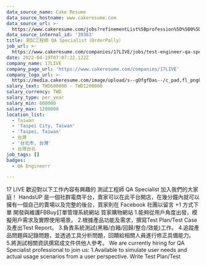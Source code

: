 ```yaml
---
data_source_name: Cake Resume
data_source_hostname: www.cakeresume.com
data_source_url: >-
  https://www.cakeresume.com/jobs?refinementList%5Bprofession%5D%5B0%5D=engineering_qa-engineer&refinementList%5Bsalary_currency%5D=TWD&range%5Bsalary_range%5D%5Bmin%5D=800096
data_source_internal_id: '39363'
title: 測試工程師 QA Specialist（OrderPally）
job_url: >-
  https://www.cakeresume.com/companies/17LIVE/jobs/test-engineer-qa-specialist-orderpally
date: 2022-04-19T07:07:22.122Z
company_name: 17LIVE
company_page_url: 'https://www.cakeresume.com/companies/17LIVE'
company_logo_url: >-
  https://media.cakeresume.com/image/upload/s--gOfgfDas--/c_pad,fl_png8,h_200,w_200/v1631242029/bepr2auigdsmabtbodig.png
salary_text: TWD600000 - TWD1200000
salary_currency: TWD
salary_type: per_year
salary_min: 600000
salary_max: 1200000
location_list:
  - Taiwan
  - 'Taipei City, Taiwan'
  - 'Taipei, Taiwan'
  - 台灣
  - '台北市, 台灣'
  - 台灣台北
job_tags: []
badges:
  - QA Engineerr

---
```


17 LIVE 歡迎對以下工作內容有興趣的 測試工程師 QA Specialist 加入我們的大家庭！ HandsUP 是一個社群電商平台，賣家可以在此平台開店，在幾分鐘內就可以擁有一個自己的賣場以及完整的後台，買家則在 Facebook 社團以留言 +1 方式下單 開發與維護FBBuy訂單管理系統網站 買家購物網站 1.能夠從用戶角度出發，模擬用戶需求及實際使用場景。 2.根據產品功能及需求，撰寫Test Plan/Test Case及產出Test Report。 3.負責系統測試(黑箱/白箱/回歸/整合/效能)工作。 4.追蹤產品問題與記錄問題，並透過工具分析問題，回饋給相關人員進行修正具備能力。 5.將測試相關資訊撰寫成文件供他人參考。 We are currently hiring for QA Specialist professional to join us: 1.Available to simulate user needs and actual usage scenarios from a user perspective. Write Test Plan/Test